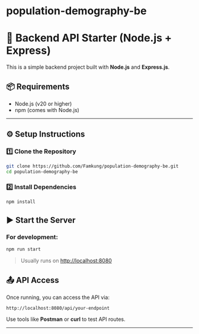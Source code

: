 # population-demography-be

# 🚀 Backend API Starter (Node.js + Express)

This is a simple backend project built with **Node.js** and **Express.js**.

## 📦 Requirements

- Node.js (v20 or higher)
- npm (comes with Node.js)

---

## ⚙️ Setup Instructions

### 1️⃣ Clone the Repository

```bash
git clone https://github.com/Famkung/population-demography-be.git
cd population-demography-be
```

### 2️⃣ Install Dependencies

```bash
npm install
```

## ▶️ Start the Server

### For development:

```bash
npm run start
```

> Usually runs on [http://localhost:8080](http://localhost:8080)

## 📤 API Access

Once running, you can access the API via:

```
http://localhost:8080/api/your-endpoint
```

Use tools like **Postman** or **curl** to test API routes.

---
